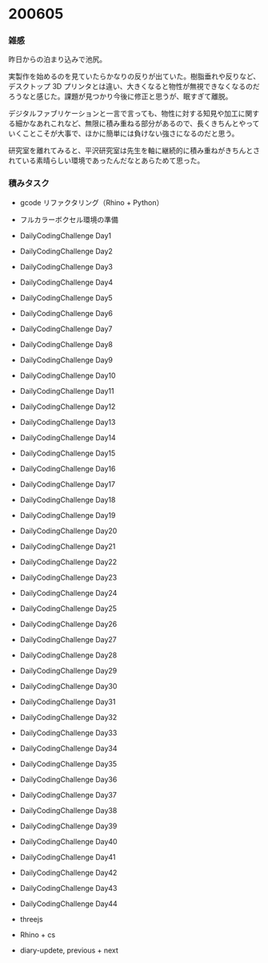 # 200605  

### 雑感  

昨日からの泊まり込みで池尻。  

実製作を始めるのを見ていたらかなりの反りが出ていた。樹脂垂れや反りなど、デスクトップ 3D プリンタとは違い、大きくなると物性が無視できなくなるのだろうなと感じた。課題が見つかり今後に修正と思うが、眠すぎて離脱。    

デジタルファブリケーションと一言で言っても、物性に対する知見や加工に関する細かなあれこれなど、無限に積み重ねる部分があるので、長くきちんとやっていくことこそが大事で、ほかに簡単には負けない強さになるのだと思う。  

研究室を離れてみると、平沢研究室は先生を軸に継続的に積み重ねがきちんとされている素晴らしい環境であったんだなとあらためて思った。    

### 積みタスク  

- gcode リファクタリング（Rhino + Python）  
- フルカラーボクセル環境の準備  
- DailyCodingChallenge Day1  
- DailyCodingChallenge Day2  
- DailyCodingChallenge Day3  
- DailyCodingChallenge Day4  
- DailyCodingChallenge Day5  
- DailyCodingChallenge Day6  
- DailyCodingChallenge Day7  
- DailyCodingChallenge Day8  
- DailyCodingChallenge Day9  
- DailyCodingChallenge Day10  
- DailyCodingChallenge Day11  
- DailyCodingChallenge Day12  
- DailyCodingChallenge Day13  
- DailyCodingChallenge Day14  
- DailyCodingChallenge Day15  
- DailyCodingChallenge Day16  
- DailyCodingChallenge Day17  
- DailyCodingChallenge Day18  
- DailyCodingChallenge Day19  
- DailyCodingChallenge Day20  
- DailyCodingChallenge Day21  
- DailyCodingChallenge Day22  
- DailyCodingChallenge Day23  
- DailyCodingChallenge Day24  
- DailyCodingChallenge Day25  
- DailyCodingChallenge Day26  
- DailyCodingChallenge Day27  
- DailyCodingChallenge Day28  
- DailyCodingChallenge Day29  
- DailyCodingChallenge Day30  
- DailyCodingChallenge Day31  
- DailyCodingChallenge Day32  
- DailyCodingChallenge Day33  
- DailyCodingChallenge Day34  
- DailyCodingChallenge Day35  
- DailyCodingChallenge Day36  
- DailyCodingChallenge Day37  
- DailyCodingChallenge Day38  
- DailyCodingChallenge Day39  
- DailyCodingChallenge Day40  
- DailyCodingChallenge Day41  
- DailyCodingChallenge Day42  
- DailyCodingChallenge Day43  
- DailyCodingChallenge Day44  

- threejs  
- Rhino + cs  
- diary-updete, previous + next  
